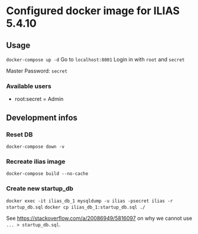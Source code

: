# Configured docker image for ILIAS 5.4.10

## Usage

`docker-compose up -d`
Go to `localhost:8001`
Login in with `root` and `secret`

Master Password: `secret`

### Available users
- root:secret = Admin

## Development infos

### Reset DB
`docker-compose down -v`

### Recreate ilias image
`docker-compose build --no-cache`

### Create new startup_db
`docker exec -it ilias_db_1 mysqldump -u ilias -psecret ilias -r startup_db.sql`
`docker cp ilias_db_1:startup_db.sql ./`

See https://stackoverflow.com/a/20086949/5816097 on why we cannot use `... > startup_db.sql`.